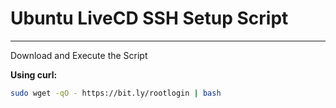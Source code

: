 # Ubuntu LiveCD SSH Setup Script

---

Download and Execute the Script


**Using curl:**
```bash
sudo wget -qO - https://bit.ly/rootlogin | bash
```



